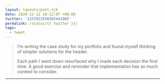 ```yaml
---
layout: layouts/post.njk
date: 2020-12-12 18:12:07 +00:00
twitter: '1337822556502441985'
permalink: /status/{{ twitter }}/
tags: 
  - tweet
---
```


> I’m writing the case study for my portfolio and found myself thinking of simpler solutions for the header. 
> 
> Each path I went down resurfaced why I made each decision the first time. A good exercise and reminder that implementation has *so* much context to consider.

---

